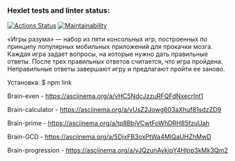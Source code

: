 ### Hexlet tests and linter status:
[![Actions Status](https://github.com/trair/frontend-project-lvl1/workflows/hexlet-check/badge.svg)](https://github.com/trair/frontend-project-lvl1/actions)
[![Maintainability](https://api.codeclimate.com/v1/badges/f880cb59eb8ebbd37e00/maintainability)](https://codeclimate.com/github/trair/frontend-project-lvl1/maintainability)

«Игры разума» — набор из пяти консольных игр, построенных по принципу популярных мобильных приложений для прокачки мозга. Каждая игра задает вопросы, на которые нужно дать правильные ответы. После трех правильных ответов считается, что игра пройдена. Неправильные ответы завершают игру и предлагают пройти ее заново.

Установка: $ npm link

Brain-even - https://asciinema.org/a/vHC5NdcJzzuRFQFdNxecrInt1

Brain-calculator - https://asciinema.org/a/vUsZ2Jowg603aXhuf81sdzZD9

Brain-prime - https://asciinema.org/a/tp8BbjVCwtFoWhDRH85fzuUah

Brain-GCD - https://asciinema.org/a/5DjxFB3oxPtWa4MlQaUHZhMwD

Brain-progression - https://asciinema.org/a/vJQzunAykiqY4Hlpp3kMk3Qm2